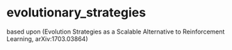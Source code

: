 # evolutionary_strategies
based upon (Evolution Strategies as a Scalable Alternative to Reinforcement Learning, arXiv:1703.03864) 
